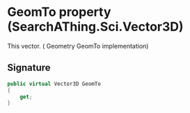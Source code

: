 # GeomTo property (SearchAThing.Sci.Vector3D)
This vector.
            ( Geometry GeomTo implementation)

## Signature
```csharp
public virtual Vector3D GeomTo
{
    get;
}
```

